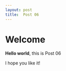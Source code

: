 ```yaml
---
layout: post
title:  Post 06
---
```


# Welcome

**Hello world**, this is Post 06

I hope you like it!